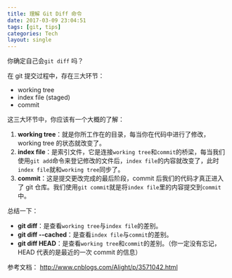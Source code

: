 ```yaml
---
title: 理解 Git Diff 命令
date: 2017-03-09 23:04:51
tags: [git, tips]
categories: Tech
layout: single
---
```


你确定自己会`git diff` 吗？

<!-- more -->

在 git 提交过程中，存在三大环节：

- working tree
- index file (staged)
- commit

这三大环节中，你应该有一个大概的了解：

1. **working tree**：就是你所工作在的目录，每当你在代码中进行了修改，working tree 的状态就改变了。
2. **index file**：是索引文件，它是连接`working tree`和`commit`的桥梁，每当我们使用`git add`命令来登记修改的文件后，`index file`的内容就改变了，此时`index file`就和`working tree`同步了。
3. **commit**：这是提交更改完成的最后阶段，commit 后我们的代码才真正进入了 git 仓库。我们使用`git commit`就是将`index file`里的内容提交到`commit`中。

总结一下：

- **git diff**：是查看`working tree`与`index file`的差别。
- **git diff --cached**：是查看`index file`与`commit`的差别。
- **git diff HEAD**：是查看`working tree`和`commit`的差别。（你一定没有忘记，HEAD 代表的是最近的一次 commit 的信息）

参考文档： http://www.cnblogs.com/Alight/p/3571042.html
